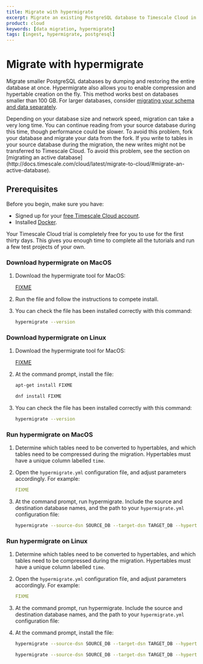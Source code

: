 ```yaml
---
title: Migrate with hypermigrate
excerpt: Migrate an existing PostgreSQL database to Timescale Cloud in a single step
product: cloud
keywords: [data migration, hypermigrate]
tags: [ingest, hypermigrate, postgresql]
---
```


# Migrate with hypermigrate

Migrate smaller PostgreSQL databases by dumping and restoring the entire
database at once. Hypermigrate also allows you to enable compression and
hypertable creation on the fly. This method works best on databases smaller than
100&nbsp;GB. For larger databases, consider
[migrating your schema and data separately][migrate-separately].

<highlight type="warning">
Depending on your database size and network speed, migration can take a very
long time. You can continue reading from your source database during this time,
though performance could be slower. To avoid this problem, fork your database
and migrate your data from the fork. If you write to tables in your source
database during the migration, the new writes might not be transferred to
Timescale Cloud. To avoid this problem, see the section on [migrating an active
database](http://docs.timescale.com/cloud/latest/migrate-to-cloud/#migrate-an-active-database).
</highlight>

## Prerequisites

Before you begin, make sure you have:

*   Signed up for your [free Timescale Cloud account][cloud-install].
*   Installed [Docker][docker-install].

<highlight type="cloud" header="Run all tutorials free" button="Try for free">
Your Timescale Cloud trial is completely free for you to use for the first
thirty days. This gives you enough time to complete all the tutorials and run
a few test projects of your own.
</highlight>

<Tabs label="Download hypermigrate">

<Tab title="MacOS">

<procedure>

### Download hypermigrate on MacOS

1.  Download the hypermigrate tool for MacOS:

    <tag type="download">[FIXME](https://timescale,com/FIXME)</tag>

1.  Run the file and follow the instructions to compete install.

1.  You can check the file has been installed correctly with this command:

    ```bash
    hypermigrate --version
    ```

</procedure>

</Tab>

<Tab title="Linux">

<procedure>

### Download hypermigrate on Linux

1.  Download the hypermigrate tool for MacOS:

    <tag type="download">[FIXME](https://timescale,com/FIXME)</tag>

1.  At the command prompt, install the file:

    <terminal>

    <tab label="Debian-based">

    ```bash
    apt-get install FIXME
    ```

    </tab>

    <tab label="Red Hat-based">

    ```bash
    dnf install FIXME
    ```

    </tab>

    </terminal>

1.  You can check the file has been installed correctly with this command:

    ```bash
    hypermigrate --version
    ```

</procedure>

</Tab>

</Tabs>

<Tabs label="Run hypermigrate">

<Tab title="MacOS">

<procedure>

### Run hypermigrate on MacOS

1.  Determine which tables need to be converted to hypertables, and which tables
    need to be compressed during the migration. Hypertables must have a unique
    column labelled `time`.

1.  Open the `hypermigrate.yml` configuration file, and adjust parameters
    accordingly. For example:

    ```yml
    FIXME
    ```

1.  At the command prompt, run hypermigrate. Include the source and destination
    database names, and the path to your `hypermigrate.yml` configuration file:

    ```bash
    hypermigrate --source-dsn SOURCE_DB --target-dsn TARGET_DB --hypertable
    ```

</procedure>

</Tab>

<Tab title="Linux">

<procedure>

### Run hypermigrate on Linux

1.  Determine which tables need to be converted to hypertables, and which tables
    need to be compressed during the migration. Hypertables must have a unique
    column labelled `time`.

1.  Open the `hypermigrate.yml` configuration file, and adjust parameters
    accordingly. For example:

    ```yml
    FIXME
    ```

1.  At the command prompt, run hypermigrate. Include the source and destination
    database names, and the path to your `hypermigrate.yml` configuration file:

1.  At the command prompt, install the file:

    <terminal>

    <tab label="Debian-based">

    ```bash
    hypermigrate --source-dsn SOURCE_DB --target-dsn TARGET_DB --hypertable
    ```

    </tab>

    <tab label="Red Hat-based">

    ```bash
    hypermigrate --source-dsn SOURCE_DB --target-dsn TARGET_DB --hypertable
    ```

    </tab>

    </terminal>

</procedure>

</Tab>

</Tabs>

[cloud-install]: /install/:currentVersion:/installation-cloud/
[docker-install]: https://docs.docker.com/get-docker/
[migrate-separately]: /cloud/:currentVersion:/migrate-to-cloud/schema-then-data/
